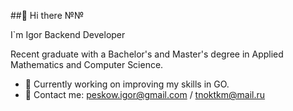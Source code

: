 ##👋 Hi there №№

I`m Igor Backend Developer 

Recent graduate with a Bachelor's and Master's degree in Applied Mathematics and Computer Science.

- 🌱 Currently working on improving my skills in GO.
- 📧 Contact me: peskow.igor@gmail.com / tnoktkm@mail.ru

<!--

Here are some ideas to get you started:

- 🌱 I’m currently learning **Go**

